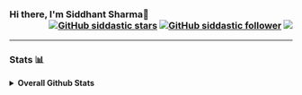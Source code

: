 ### Hi there, I'm Siddhant Sharma👋 <div align = 'right'> [![GitHub siddastic stars](https://img.shields.io/github/stars/siddastic?label=stars&style=social)](https://github.com/siddastic) [![GitHub siddastic follower](https://img.shields.io/github/followers/siddastic?label=follow&style=social)](https://github.com/siddastic) ![](https://komarev.com/ghpvc/?username=siddastic&color=yellow) </div>
<!--
**siddastic/siddastic** is a ✨ _special_ ✨ repository because its `README.md` (this file) appears on your GitHub profile.

Here are some ideas to get you started:

- 🔭 I’m currently working on ...
- 🌱 I’m currently learning ...
- 👯 I’m looking to collaborate on ...
- 🤔 I’m looking for help with ...
- 💬 Ask me about ...
- 📫 How to reach me: ...
- 😄 Pronouns: ...
- ⚡ Fun fact: ...
-->

---

### Stats 📊

<details>
  <summary><b>Overall Github Stats</b></summary>
  <a href="https://github.com/siddastic/"><img align="center" title="My Github Stats" alt="My Github Stats" src="https://github-readme-stats.vercel.app/api?username=siddastic&count_private=true&hide=issues&show_icons=true" /></a>
  <a href="https://github.com/siddastic/"><img align="center" title="My Top Languages" alt="My Top Languages" src="https://github-readme-stats.vercel.app/api/top-langs/?username=siddastic&hide=jupyter%20notebook&layout=compact" /></a>
</details>
